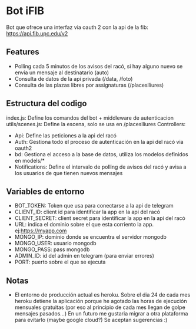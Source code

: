 # Bot iFIB
Bot que ofrece una interfaz via oauth 2 con la api de la fib: https://api.fib.upc.edu/v2
## Features
- Polling cada 5 minutos de los avisos del racó, si hay alguno nuevo se envia un mensaje al destinatario (auto)
- Consulta de datos de la api privada (/data, /foto)
- Consulta de las plazas libres por assignaturas (/placeslliures)

## Estructura del codigo
index.js: Define los comandos del bot + middleware de autenticacion
utils/scenes.js: Define la escena, solo se usa en /placeslliures
Controllers: 
- Api: Define las peticiones a la api del racó
- Auth: Gestiona todo el proceso de autenticación en la api del racó via oauth2
- bd: Gestiona el acceso a la base de datos, utiliza los modelos definidos en models/*
- Notifications: Define el intervalo de polling de avisos del racó y avisa a los usuarios de que tienen nuevos mensajes
 

## Variables de entorno
- BOT_TOKEN: Token que usa para conectarse a la api de telegram
- CLIENT_ID: client id para identificar la app en la api del racó
- CLIENT_SECRET: client secret para identificar la app en la api del racó
- URL: indica el dominio sobre el que esta corriento la app. ej:https://myapp.com
- MONGO_IP: dominio donde se encuentra el servidor mongodb
- MONGO_USER: usuario mongodb
- MONGO_PASS: pass mongodb
- ADMIN_ID: id del admin en telegram (para enviar errores)
- PORT: puerto sobre el que se ejecuta

## Notas
- El entorno de producción actual es heroku. Sobre el dia 24 de cada mes heroku detiene la aplicación porque he agotado las horas de ejecución mensuales gratuitas (por eso al principio de cada mes llegan de golpe mensajes pasados...)
En un futuro me gustaria migrar a otra plataforma para evitarlo (maybe google cloud?) Se aceptan sugerencias :)